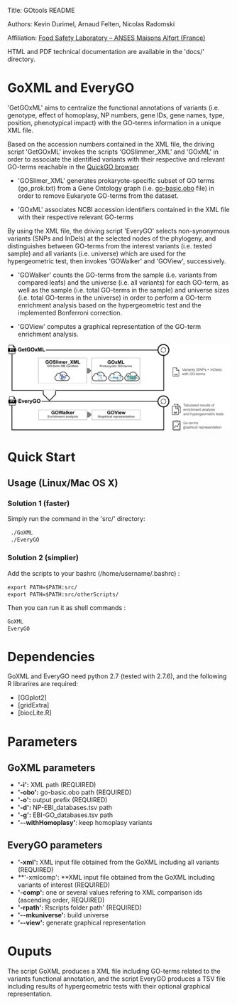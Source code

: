 Title: GOtools README

Authors: Kevin Durimel, Arnaud Felten, Nicolas Radomski

Affiliation: [Food Safety Laboratory – ANSES Maisons Alfort (France)](https://www.anses.fr/en/content/laboratory-food-safety-maisons-alfort-and-boulogne-sur-mer)


HTML and PDF technical documentation are available in the 'docs/' directory.


GoXML and EveryGO
=================

 'GetGOxML' aims to centralize the functional annotations of variants (i.e. genotype, effect of homoplasy, NP numbers, gene IDs, gene names, type, position, phenotypical impact) with the GO-terms information in a unique XML file.

Based on the accession numbers contained in the XML file, the driving script 'GetGOxML' invokes the scripts 'GOSlimmer_XML' and 'GOxML' in order to associate the identified variants with their respective and relevant GO-terms reachable in the [QuickGO browser](http://www.ebi.ac.uk/GOA) 

- 'GOSlimer_XML' generates prokaryote-specific subset of GO terms (go_prok.txt) from a Gene Ontology graph (i.e. [go-basic.obo](http://geneontology.org/page/download-ontology)  file)  in order to remove Eukaryote GO-terms from the dataset.

- 'GOxML' associates NCBI accession identifiers contained in the XML file with their respective relevant GO-terms


By using the XML file, the driving script 'EveryGO' selects non-synonymous variants (SNPs and InDels) at the selected nodes of the phylogeny, and distinguishes between GO-terms from the interest variants (i.e. tested sample) and all variants (i.e. universe) which are used for the hypergeometric test, then invokes 'GOWalker' and 'GOView', successively.

- 'GOWalker' counts the GO-terms from the sample (i.e. variants from compared leafs) and the universe (i.e. all variants) for each GO-term, as well as the sample (i.e. total GO-terms in the sample) and universe sizes (i.e. total GO-terms in the universe) in order to perform a GO-term enrichment analysis based on the hypergeometric test and the implemented Bonferroni correction.

-  'GOView' computes a graphical representation of the GO-term enrichment analysis.

![](workflow.png?raw=true "GoXML and EveryGO workflow")


Quick Start
===========

## Usage (Linux/Mac OS X)

### Solution 1 (faster)
Simply run the command in the 'src/' directory:

	 ./GoXML
	 ./EveryGO

### Solution 2 (simplier)

Add the scripts to your bashrc (/home/username/.bashrc) :

	export PATH=$PATH:src/
	export PATH=$PATH:src/otherScripts/
	
Then you can run it as shell commands :

	GoXML 
	EveryGO
	

Dependencies
============

GoXML and EveryGO need python 2.7 (tested with 2.7.6), and the following R librarires are required:

* [GGplot2]
* [gridExtra]
* [biocLite.R]


Parameters
===================

##  GoXML parameters

 * **'-i':** XML path (REQUIRED)
 * **'-obo':** go-basic.obo path (REQUIRED)
 * **'-o':** output prefix (REQUIRED)
 * **'-d':** NP-EBI_databases.tsv path 
 * **'-g':** EBI-GO_databases.tsv path
 * **'--withHomoplasy'**: keep homoplasy variants

##  EveryGO parameters

 * **'-xml':** XML input file obtained from the GoXML including all variants (REQUIRED)
 * **'-xmlcomp': **XML input file obtained from the GoXML including variants of interest (REQUIRED)
 * **'-comp':** one or several values refering to XML comparison ids (ascending order, REQUIRED)
 * **'-rpath':** Rscripts folder path' (REQUIRED) 
 * **'--mkuniverse':** build universe
 * **'--view':** generate graphical representation

Ouputs
======

The script GoXML produces a XML file including GO-terms related to the variants functional annotation, and the script EveryGO produces a TSV file including results of hypergeometric tests with their optional graphical representation.
 
